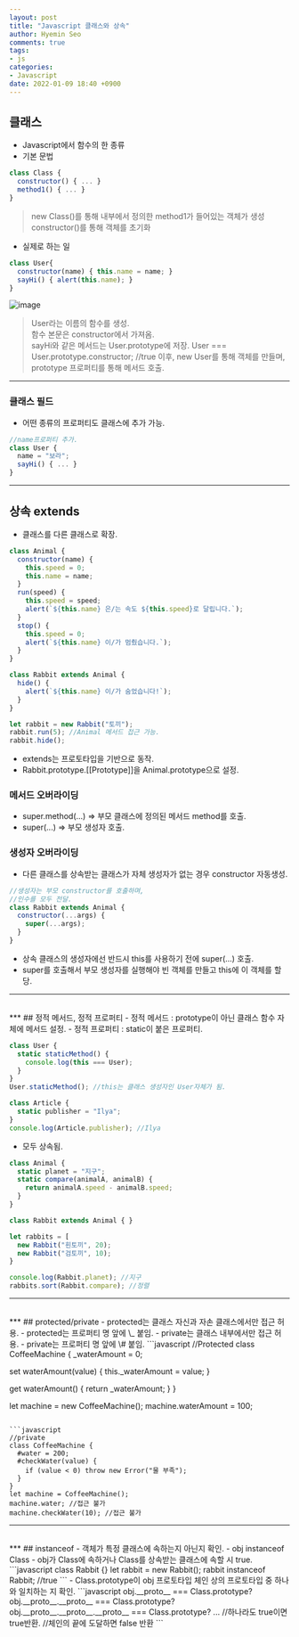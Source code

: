 ```yaml
---
layout: post
title: "Javascript 클래스와 상속"
author: Hyemin Seo
comments: true
tags:
- js
categories:
- Javascript
date: 2022-01-09 18:40 +0900
---
```


## 클래스  
- Javascript에서 함수의 한 종류  
- 기본 문법  
```javascript
class Class {
  constructor() { ... }
  method1() { ... }
}
```
> new Class()를 통해 내부에서 정의한 method1가 들어있는 객체가 생성  
> constructor()를 통해 객체를 초기화  
- 실제로 하는 일  
```javascript
class User{
  constructor(name) { this.name = name; }
  sayHi() { alert(this.name); }
}
```
![image](https://user-images.githubusercontent.com/75344562/148646866-68daaafe-8e9e-4463-9c62-fd2ecdb7816e.png)  

> User라는 이름의 함수를 생성.  
> 함수 본문은 constructor에서 가져옴.  
> sayHi와 같은 메서드는 User.prototype에 저장.
> User === User.prototype.constructor; //true
> 이후, new User를 통해 객체를 만들며, prototype 프로퍼티를 통해 메서드 호출.  

***  

### 클래스 필드
- 어떤 종류의 프로퍼티도 클래스에 추가 가능.  
```javascript
//name프로퍼티 추가.
class User {
  name = "보라";
  sayHi() { ... }
}
```

***  

## 상속 extends
- 클래스를 다른 클래스로 확장.  
```javascript
class Animal {
  constructor(name) {
    this.speed = 0;
    this.name = name;
  }
  run(speed) {
    this.speed = speed;
    alert(`${this.name} 은/는 속도 ${this.speed}로 달립니다.`);
  }
  stop() {
    this.speed = 0;
    alert(`${this.name} 이/가 멈췄습니다.`);
  }
}

class Rabbit extends Animal {
  hide() {
    alert(`${this.name} 이/가 숨었습니다!`);
  }
}

let rabbit = new Rabbit("토끼");
rabbit.run(5); //Animal 메서드 접근 가능.
rabbit.hide();
```
- extends는 프로토타입을 기반으로 동작.
- Rabbit.prototype.[[Prototype]]을 Animal.prototype으로 설정.  

### 메서드 오버라이딩
- super.method(...) => 부모 클래스에 정의된 메서드 method를 호출.  
- super(...) => 부모 생성자 호출.  


### 생성자 오버라이딩
- 다른 클래스를 상속받는 클래스가 자체 생성자가 없는 경우 constructor 자동생성.    
```javascript
//생성자는 부모 constructor를 호출하며,
//인수를 모두 전달.
class Rabbit extends Animal {
  constructor(...args) {
    super(...args);
  }
}
```
- 상속 클래스의 생성자에선 반드시 this를 사용하기 전에 super(...) 호출.  
- super를 호출해서 부모 생성자를 실행해야 빈 객체를 만들고 this에 이 객체를 할당.   

***  
<br/>
***  
## 정적 메서드, 정적 프로퍼티  
- 정적 메서드 : prototype이 아닌 클래스 함수 자체에 메서드 설정.  
- 정적 프로퍼티 : static이 붙은 프로퍼티.  

```javascript
class User {
  static staticMethod() {
    console.log(this === User);
  }
}
User.staticMethod(); //this는 클래스 생성자인 User자체가 됨.

class Article {
  static publisher = "Ilya";
}
console.log(Article.publisher); //Ilya
```
- 모두 상속됨.  

```javascript
class Animal {
  static planet = "지구";
  static compare(animalA, animalB) {
    return animalA.speed - animalB.speed;
  }
}

class Rabbit extends Animal { }

let rabbits = [
  new Rabbit("흰토끼", 20);
  new Rabbit("검토끼", 10);
}

console.log(Rabbit.planet); //지구
rabbits.sort(Rabbit.compare); //정렬
```

***    
<br/>
***    
## protected/private  
- protected는 클래스 자신과 자손 클래스에서만 접근 허용.  
- protected는 프로퍼티 명 앞에 \_ 붙임.
- private는 클래스 내부에서만 접근 허용.    
- private는 프로퍼티 명 앞에 \# 붙임.  
```javascript
//Protected
class CoffeeMachine {
  _waterAmount = 0;
  
  set waterAmount(value) {
    this._waterAmount = value;
  }
  
  get waterAmount() {
    return _waterAmount;
  }
}

let machine = new CoffeeMachine();
machine.waterAmount = 100;
```

```javascript
//private
class CoffeeMachine {
  #water = 200;
  #checkWater(value) {
    if (value < 0) throw new Error("물 부족");
  }
}
let machine = CoffeeMachine();
machine.water; //접근 불가
machine.checkWater(10); //접근 불가
```
***   
<br/>
***   
## instanceof  
- 객체가 특정 클래스에 속하는지 아닌지 확인.  
- obj instanceof Class  
- obj가 Class에 속하거나 Class를 상속받는 클래스에 속할 시 true.  
```javascript
class Rabbit {}
let rabbit = new Rabbit();
rabbit instanceof Rabbit; //true
```
- Class.prototype이 obj 프로토타입 체인 상의 프로토타입 중 하나와 일치하는 지 확인.  
```javascript
obj.__proto__ === Class.prototype?
obj.__proto__.__proto__ === Class.prototype?
obj.__proto__.__proto__.__proto__ === Class.prototype?
...
//하나라도 true이면 true반환.
//체인의 끝에 도달하면 false 반환
```






